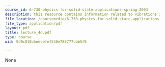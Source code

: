 ```yaml
---
course_id: 6-730-physics-for-solid-state-applications-spring-2003
description: this resource contains information related to vibrations in solids.
file_location: /coursemedia/6-730-physics-for-solid-state-applications-spring-2003/9d9c810dbeecefef530e788777cbb5f9_lecture_4d.pdf
file_type: application/pdf
layout: pdf
title: lecture_4d.pdf
type: course
uid: 9d9c810dbeecefef530e788777cbb5f9

---
```

None